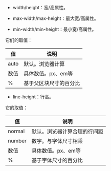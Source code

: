 - width/height：宽/高属性。

- max-width/max-height：最大宽/高属性。

- min-width/min-height：最小宽/高属性。

它们的取值：

|值|说明|
|---|---|
|auto|默认。浏览器计算|
|数值|具体数值。px、em等|
|%|基于父区块尺寸的百分比|


- line-height：行高。

它的取值：

|值|说明|
|---|---|
|normal|默认。浏览器计算合理的行间距|
|number|数字。与字体尺寸相乘|
|数值|具体数值。px、em等|
|%|基于字体尺寸的百分比|